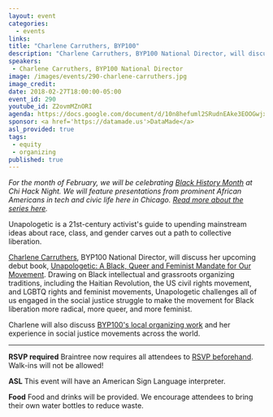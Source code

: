```yaml
---
layout: event
categories: 
  - events
links:
title: "Charlene Carruthers, BYP100"
description: "Charlene Carruthers, BYP100 National Director, will discuss her upcoming debut book, Unapologetic: A Black, Queer and Feminist Mandate for Our Movement. Drawing on Black intellectual and grassroots organizing traditions, including the Haitian Revolution, the US civil rights movement, and LGBTQ rights and feminist movements, Unapologetic challenges all of us engaged in the social justice struggle to make the movement for Black liberation more radical, more queer, and more feminist. Charlene will also discuss BYP100’s local organizing work and her experience in social justice movements across the world."
speakers:
 - Charlene Carruthers, BYP100 National Director
image: /images/events/290-charlene-carruthers.jpg
image_credit: 
date: 2018-02-27T18:00:00-05:00
event_id: 290
youtube_id: Z2ovmMZnORI
agenda: https://docs.google.com/document/d/10n8hefuml2SRudnEAke3EOOGwjxrI3XNG6DkKIKYYHU/edit#
sponsor: <a href='https://datamade.us'>DataMade</a>
asl_provided: true
tags: 
 - equity
 - organizing
published: true
---
```


*For the month of February, we will be celebrating [Black History Month](https://en.wikipedia.org/wiki/Black_History_Month) at Chi Hack Night. We will feature presentations from prominent African Americans in tech and civic life here in Chicago. [Read more about the series here](https://chihacknight.org/blog/2018/02/02/introducing-black-history-month-speaker-series.html).*

Unapologetic is a 21st-century activist's guide to upending mainstream ideas about race, class, and gender carves out a path to collective liberation.

[Charlene Carruthers](https://twitter.com/CharleneCac), BYP100 National Director, will discuss her upcoming debut book, [Unapologetic: A Black, Queer and Feminist Mandate for Our Movement](https://www.charlenecarruthers.com/unapologetic/). Drawing on Black intellectual and grassroots organizing traditions, including the Haitian Revolution, the US civil rights movement, and LGBTQ rights and feminist movements, Unapologetic challenges all of us engaged in the social justice struggle to make the movement for Black liberation more radical, more queer, and more feminist. 

Charlene will also discuss [BYP100's local organizing work](https://byp100.org/) and her experience in social justice movements across the world.

---

**RSVP required** Braintree now requires all attendees to [RSVP beforehand](https://www.eventbrite.com/e/chi-hack-night-registration-41703945624). Walk-ins will not be allowed!

**ASL** This event will have an American Sign Language interpreter.

**Food** Food and drinks will be provided. We encourage attendees to bring their own water bottles to reduce waste.